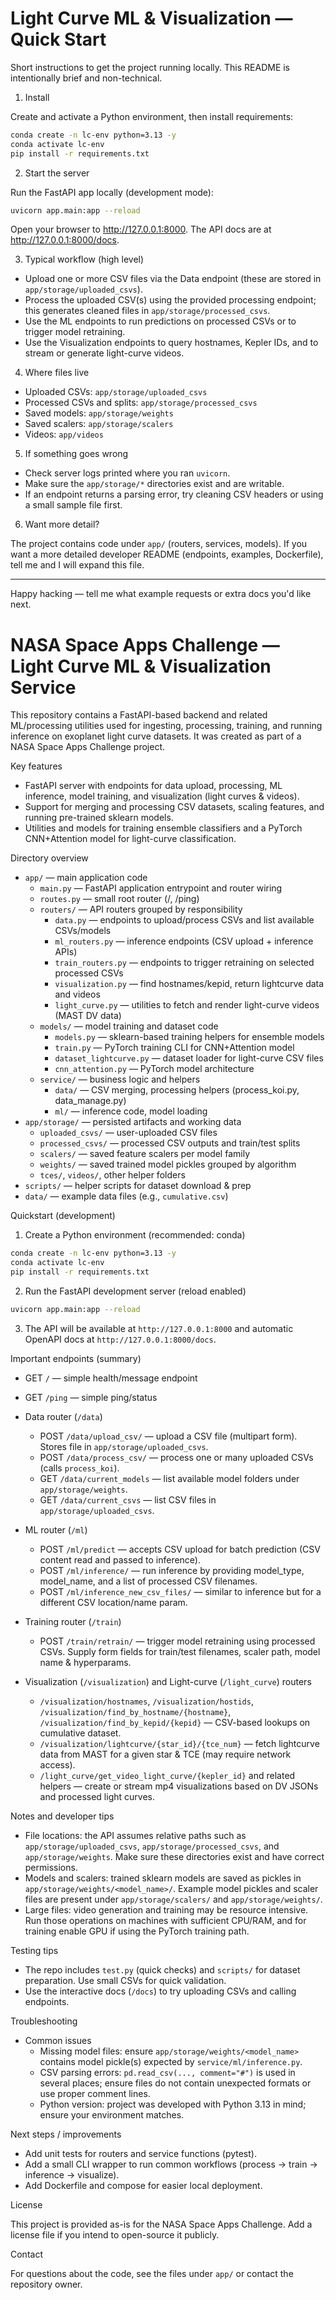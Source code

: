 # Light Curve ML & Visualization — Quick Start

Short instructions to get the project running locally. This README is intentionally brief and non-technical.

1) Install

Create and activate a Python environment, then install requirements:

```bash
conda create -n lc-env python=3.13 -y
conda activate lc-env
pip install -r requirements.txt
```

2) Start the server

Run the FastAPI app locally (development mode):

```bash
uvicorn app.main:app --reload
```

Open your browser to http://127.0.0.1:8000. The API docs are at http://127.0.0.1:8000/docs.

3) Typical workflow (high level)

- Upload one or more CSV files via the Data endpoint (these are stored in `app/storage/uploaded_csvs`).
- Process the uploaded CSV(s) using the provided processing endpoint; this generates cleaned files in `app/storage/processed_csvs`.
- Use the ML endpoints to run predictions on processed CSVs or to trigger model retraining.
- Use the Visualization endpoints to query hostnames, Kepler IDs, and to stream or generate light-curve videos.

4) Where files live

- Uploaded CSVs: `app/storage/uploaded_csvs`
- Processed CSVs and splits: `app/storage/processed_csvs`
- Saved models: `app/storage/weights`
- Saved scalers: `app/storage/scalers`
- Videos: `app/videos`

5) If something goes wrong

- Check server logs printed where you ran `uvicorn`.
- Make sure the `app/storage/*` directories exist and are writable.
- If an endpoint returns a parsing error, try cleaning CSV headers or using a small sample file first.

6) Want more detail?

The project contains code under `app/` (routers, services, models). If you want a more detailed developer README (endpoints, examples, Dockerfile), tell me and I will expand this file.

---

Happy hacking — tell me what example requests or extra docs you'd like next.
# NASA Space Apps Challenge — Light Curve ML & Visualization Service

This repository contains a FastAPI-based backend and related ML/processing utilities used for ingesting, processing, training, and running inference on exoplanet light curve datasets. It was created as part of a NASA Space Apps Challenge project.

Key features
- FastAPI server with endpoints for data upload, processing, ML inference, model training, and visualization (light curves & videos).
- Support for merging and processing CSV datasets, scaling features, and running pre-trained sklearn models.
- Utilities and models for training ensemble classifiers and a PyTorch CNN+Attention model for light-curve classification.

Directory overview

- `app/` — main application code
  - `main.py` — FastAPI application entrypoint and router wiring
  - `routes.py` — small root router (/, /ping)
  - `routers/` — API routers grouped by responsibility
    - `data.py` — endpoints to upload/process CSVs and list available CSVs/models
    - `ml_routers.py` — inference endpoints (CSV upload + inference APIs)
    - `train_routers.py` — endpoints to trigger retraining on selected processed CSVs
    - `visualization.py` — find hostnames/kepid, return lightcurve data and videos
    - `light_curve.py` — utilities to fetch and render light-curve videos (MAST DV data)
  - `models/` — model training and dataset code
    - `models.py` — sklearn-based training helpers for ensemble models
    - `train.py` — PyTorch training CLI for CNN+Attention model
    - `dataset_lightcurve.py` — dataset loader for light-curve CSV files
    - `cnn_attention.py` — PyTorch model architecture
  - `service/` — business logic and helpers
    - `data/` — CSV merging, processing helpers (process_koi.py, data_manage.py)
    - `ml/` — inference code, model loading
- `app/storage/` — persisted artifacts and working data
  - `uploaded_csvs/` — user-uploaded CSV files
  - `processed_csvs/` — processed CSV outputs and train/test splits
  - `scalers/` — saved feature scalers per model family
  - `weights/` — saved trained model pickles grouped by algorithm
  - `tces/`, `videos/`, other helper folders
- `scripts/` — helper scripts for dataset download & prep
- `data/` — example data files (e.g., `cumulative.csv`)

Quickstart (development)

1. Create a Python environment (recommended: conda)

```bash
conda create -n lc-env python=3.13 -y
conda activate lc-env
pip install -r requirements.txt
```

2. Run the FastAPI development server (reload enabled)

```bash
uvicorn app.main:app --reload
```

3. The API will be available at `http://127.0.0.1:8000` and automatic OpenAPI docs at `http://127.0.0.1:8000/docs`.

Important endpoints (summary)

- GET `/` — simple health/message endpoint
- GET `/ping` — simple ping/status

- Data router (`/data`)
  - POST `/data/upload_csv/` — upload a CSV file (multipart form). Stores file in `app/storage/uploaded_csvs`.
  - POST `/data/process_csv/` — process one or many uploaded CSVs (calls `process_koi`).
  - GET `/data/current_models` — list available model folders under `app/storage/weights`.
  - GET `/data/current_csvs` — list CSV files in `app/storage/uploaded_csvs`.

- ML router (`/ml`)
  - POST `/ml/predict` — accepts CSV upload for batch prediction (CSV content read and passed to inference).
  - POST `/ml/inference/` — run inference by providing model_type, model_name, and a list of processed CSV filenames.
  - POST `/ml/inference_new_csv_files/` — similar to inference but for a different CSV location/name param.

- Training router (`/train`)
  - POST `/train/retrain/` — trigger model retraining using processed CSVs. Supply form fields for train/test filenames, scaler path, model name & hyperparams.

- Visualization (`/visualization`) and Light-curve (`/light_curve`) routers
  - `/visualization/hostnames`, `/visualization/hostids`, `/visualization/find_by_hostname/{hostname}`, `/visualization/find_by_kepid/{kepid}` — CSV-based lookups on cumulative dataset.
  - `/visualization/lightcurve/{star_id}/{tce_num}` — fetch lightcurve data from MAST for a given star & TCE (may require network access).
  - `/light_curve/get_video_light_curve/{kepler_id}` and related helpers — create or stream mp4 visualizations based on DV JSONs and processed light curves.

Notes and developer tips

- File locations: the API assumes relative paths such as `app/storage/uploaded_csvs`, `app/storage/processed_csvs`, and `app/storage/weights`. Make sure these directories exist and have correct permissions.
- Models and scalers: trained sklearn models are saved as pickles in `app/storage/weights/<model_name>/`. Example model pickles and scaler files are present under `app/storage/scalers/` and `app/storage/weights/`.
- Large files: video generation and training may be resource intensive. Run those operations on machines with sufficient CPU/RAM, and for training enable GPU if using the PyTorch training path.

Testing tips

- The repo includes `test.py` (quick checks) and `scripts/` for dataset preparation. Use small CSVs for quick validation.
- Use the interactive docs (`/docs`) to try uploading CSVs and calling endpoints.

Troubleshooting

- Common issues
  - Missing model files: ensure `app/storage/weights/<model_name>` contains model pickle(s) expected by `service/ml/inference.py`.
  - CSV parsing errors: `pd.read_csv(..., comment="#")` is used in several places; ensure files do not contain unexpected formats or use proper comment lines.
  - Python version: project was developed with Python 3.13 in mind; ensure your environment matches.

Next steps / improvements

- Add unit tests for routers and service functions (pytest).
- Add a small CLI wrapper to run common workflows (process -> train -> inference -> visualize).
- Add Dockerfile and compose for easier local deployment.

License

This project is provided as-is for the NASA Space Apps Challenge. Add a license file if you intend to open-source it publicly.

Contact

For questions about the code, see the files under `app/` or contact the repository owner.
